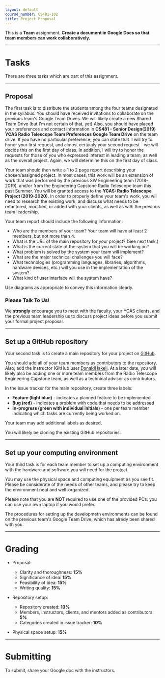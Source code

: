 ```yaml
---
layout: default
course_number: CS481-102
title: Project Proposal
---
```


This is a **Team** assignment. **Create a document in Google Docs so that team members can work collaboratively.**

--- --- --- --- --- --- --- --- --- --- --- --- --- --- --- --- --- --- --- --- --- --- --- ---



# Tasks

There are three tasks which are part of this assignment.

--- --- --- --- --- --- --- --- --- --- --- --- --- --- --- --- --- --- --- --- --- --- --- ---



## Proposal

The first task is to distribute the students among the four teams designated in the syllabus.  You should have received invitations to collaborate on the previous team's Google Team Drives.  We will likely create a new Shared Team Drive (but I'm not certain of that, yet)  Also, you should have placed your preferences and contact information in **CS481 - Senior Design(2019) YCAS Radio Telescope Team Preferences Google Team Drive** on the team drive.  If you have no particular preference, you can state that.  I will try to honor your first request, and almost certainly your second request - we will decide this on the first day of class.  In addition, I will try to honor the requests for those of you who expressed interest in leading a team, as well as the overall project.  Again, we will determine this on the first day of class.

Your team should then write a 1 to 2 page report describing your chosen/assigned project.  In most cases, this work will be an extension of work that was performed by the previous SW Engineering team (2018-2019), and/or from the Engineering Capstone Radio Telescope team this past Summer.  You will be granted access to the **YCAS: Radio Telescope Project (2019-2020)**.  In order to properly define your team's work, you will need to research the existing work, and discuss what needs to be refactored, modified, or added with your clients, as well as with the previous team leadership.

  Your team report should include the following information:

-   Who are the members of your team? Your team will have at least 2 members, but not more than 4.
-   What is the URL of the main repository for your project?  (See next task.)
-   What is the current state of the system that you will be working on?
-   What problem is solved by the system your team will implement?
-   What are the major technical challenges you will face?
-   What technologies (programming languages, libraries, algorithms, hardware devices, etc.) will you use in the implementation of the system?
-   What kind of user interface will the system have?

Use diagrams as appropriate to convey this information clearly.

### Please Talk To Us!

We **strongly** encourage you to meet with the faculty, your YCAS clients, and the previous team leadership us to discuss project ideas before you submit your formal project proposal.

--- --- --- --- --- --- --- --- --- --- --- --- --- --- --- --- --- --- --- --- --- --- --- ---



## Set up a GitHub repository

Your second task is to create a main repository for your project on [GitHub](https://github.com).

You should add all of your team members as contributors to the repository.  Also, add the instructor (GitHub user [DonaldHakeII](https://github.com/DonaldHakeII).  At a later date, you will likely also be adding one or more team members from the Radio Telescope Engineering Capstone team, as well as a technical advisor as contributors.

In the issue tracker for the main repository, create three labels:

-   **Feature (light blue)** - indicates a planned feature to be implemented
-   **Bug (red)** - indicates a problem with code that needs to be addressed
-   **In-progress (green with individual initials)** - one per team member indicating which tasks are currently being worked on.

Your team may add additional labels as desired.

You will likely be cloning the existing GitHub repositories.

--- --- --- --- --- --- --- --- --- --- --- --- --- --- --- --- --- --- --- --- --- --- --- ---


## Set up your computing environment

Your third task is for each team member to set up a computing environment with the hardware and software you will need for the project.

You may use the physical space and computing equipment as you see fit.  Please be considerate of the needs of other teams, and please try to keep the environment neat and well-organized.

Please note that you are **NOT** required to use one of the provided PCs: you can use your own laptop if you would prefer.

The procedures for setting up the developmetn environments can be found on the previous team's Google Team Drive, which has alredy been shared with you.

--- --- --- --- --- --- --- --- --- --- --- --- --- --- --- --- --- --- --- --- --- --- --- ---



# Grading

* Proposal:

  - Clarity and thoroughness: **15%**
  - Significance of idea: **15%**
  - Feasibility of idea: **15%**
  - Writing quality: **15%**

* Repository setup:

  - Repository created: **10%**
  - Members, instructors, clients, and mentors added as contributors: **5%**
  - Categories created in issue tracker: **10%**

* Physical space setup: **15%**

--- --- --- --- --- --- --- --- --- --- --- --- --- --- --- --- --- --- --- --- --- --- --- ---



# Submitting

To submit, share your Google doc with the instructors.
